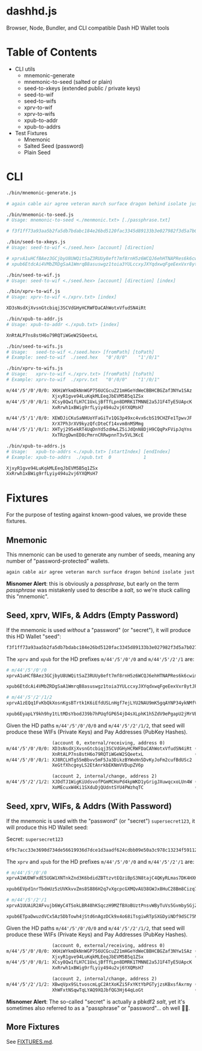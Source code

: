 # dashhd.js

Browser, Node, Bundler, and CLI compatible Dash HD Wallet tools

# Table of Contents

- CLI utils
  - mnemonic-generate
  - mnemonic-to-seed (salted or plain)
  - seed-to-xkeys (extended public / private keys)
  - seed-to-wif
  - seed-to-wifs
  - xprv-to-wif
  - xprv-to-wifs
  - xpub-to-addr
  - xpub-to-addrs
- Test Fixtures
  - Mnemonic
  - Salted Seed (password)
  - Plain Seed

<!-- TODO
- mnemonic-to-wifs
- mnemonic-to-addrs
-->

# CLI

```sh
./bin/mnemonic-generate.js

# again cable air agree veteran march surface dragon behind isolate just wreck
```

```sh
./bin/mnemonic-to-seed.js
# Usage: mnemonic-to-seed <./menmonic.txt> [./passphrase.txt]

# f3f1ff73a93aa5b2fa5db7bdabc184e26bd5120fac3345d89133b3e027982f3d5a7b02704b7f03142873bb264498676798dbefa86ff63f18f14d12e61d114be4
```

```sh
./bin/seed-to-xkeys.js
# Usage: seed-to-wif <./seed.hex> [account] [direction]

# xprvA1uHCfBAez3GCjbyU8UWQitSaZ3RUUy8eft7mf8rnH5z6WCQJ6ehHTNAPRes6k6cwimXjhEHoxka79uoQ2Kdyx7BxbGYKGSnkdjfdjXfvjr
# xpub6EtdcAi4VMbZRDgSaA1WmrqB8asuswgz1toia3YULccxyJXYqdxwqFgeEexVxr8ytJPHZYTrhbYJjqaFumih45awabyaHwUmCvXbGf7sujG
```

```sh
./bin/seed-to-wif.js
# Usage: seed-to-wif <./seed.hex> [account] [direction] [index]
```

```sh
./bin/xprv-to-wif.js
# Usage: xprv-to-wif <./xprv.txt> [index]
```

```txt
XD3sNsdXjXvsnGtcbiqj3SCVdGHyHCRWFDaCAhWotxVfudSN4iRt
```

```sh
./bin/xpub-to-addr.js
# Usage: xpub-to-addr <./xpub.txt> [index]
```

```txt
XnRtALP7ns8stH6o79RQTiWGeW2SQeetxL
```

```sh
./bin/seed-to-wifs.js
# Usage:   seed-to-wif <./seed.hex> [fromPath] [toPath]
# Example: seed-to-wif  ./seed.hex   "0'/0/0"    "1'/0/1"
```

```sh
./bin/xprv-to-wifs.js
# Usage:   xprv-to-wif <./xprv.txt> [fromPath] [toPath]
# Example: xprv-to-wif  ./xprv.txt   "0'/0/0"    "1'/0/1"
```

```txt
m/44'/5'/0'/0/0: XKHiWYkmDkNnWGP756UCGcuZ21mHGeYdWeCBBHCBGZaf3NYw1SAz
                 XjxyR1gve94LuKqkMLEeqJbEVM5B5q1ZSx
m/44'/5'/0'/0/1: XCsy8Qw1fLH7C1UxLjBfTfLpn8DMRK1TMNNE2a5J1F4TyE5UApcK
                 XxRrwh1xBWig9rfLyiy494u2vj6YXQMsH7

m/44'/5'/1'/0/0: XEWDJiCKuSaNHUoYFaGiTv1QG3p49xc4vx6cbS19CHZFe1TpwvJF
                 XrX7Ph3rXV9kyzQfcDteCf14xvm8nM5Mmg
m/44'/5'/1'/0/1: XHTyj295ekRT4UqDnYd5zdHwLZ5iJdQnN8DjH9CQqPxFVipJqYns
                 XxTRzgDwnED8cPmrnCRRwpnnT3v5VL3KcE
```

```sh
./bin/xpub-to-addrs.js
# Usage:   xpub-to-addrs <./xpub.txt> [startIndex] [endIndex]
# Example: xpub-to-addrs  ./xpub.txt  0            1
```

```txt
XjxyR1gve94LuKqkMLEeqJbEVM5B5q1ZSx
XxRrwh1xBWig9rfLyiy494u2vj6YXQMsH7
```

# Fixtures

For the purpose of testing against known-good values, we provide these fixtures.

## Mnemonic

This mnemonic can be used to generate any number of seeds, meaning any number of
"password-protected" wallets.

```txt
again cable air agree veteran march surface dragon behind isolate just wreck
```

**Misnomer Alert**: this is obviously a _passphrase_, but early on the term
_passphrase_ was mistakenly used to describe a _salt_, so we're stuck calling
this "mnemonic".

## Seed, xprv, WIFs, & Addrs (Empty Password)

If the mnemonic is used _without_ a "password" (or "secret"), it will produce
this HD Wallet "seed":

```txt
f3f1ff73a93aa5b2fa5db7bdabc184e26bd5120fac3345d89133b3e027982f3d5a7b02704b7f03142873bb264498676798dbefa86ff63f18f14d12e61d114be4
```

The `xprv` and `xpub` for the HD prefixes `m/44'/5'/0'/0` and `m/44'/5'/2'/1`
are:

```sh
# m/44'/5'/0'/0
xprvA1uHCfBAez3GCjbyU8UWQitSaZ3RUUy8eft7mf8rnH5z6WCQJ6ehHTNAPRes6k6cwimXjhEHoxka79uoQ2Kdyx7BxbGYKGSnkdjfdjXfvjr

xpub6EtdcAi4VMbZRDgSaA1WmrqB8asuswgz1toia3YULccxyJXYqdxwqFgeEexVxr8ytJPHZYTrhbYJjqaFumih45awabyaHwUmCvXbGf7sujG
```

```sh
# m/44'/5'/2'/1/2
xprvA1zEQq1FvKbQkXosnKgsBTrtk1K6iEfdUSLnHgf7ejLYU2NAU9mK5gqAYNP34ykNMfVkY4emcdTjuaqUmz2J7Hohupn9VFRhQrV6CWpmKaZ

xpub6EyapLY9kh9hy1tLtMDsYbodJ39b7hPUqfGP654jD4sXLphK1h5ZdV9ePgapU2jMrVBy4sXUW4CSxG3aXdDgJGTsMQFy8D51TRSdjcjQxpV
```

Given the HD paths `m/44'/5'/0'/0/0` and `m/44'/5'/2'/1/2`, that seed will
produce these WIFs (Private Keys) and Pay Addresses (PubKey Hashes).

```txt
                 (account 0, external/receiving, address 0)
m/44'/5'/0'/0/0: XD3sNsdXjXvsnGtcbiqj3SCVdGHyHCRWFDaCAhWotxVfudSN4iRt (WIF)
                 XnRtALP7ns8stH6o79RQTiWGeW2SQeetxL                   (Addr)
m/44'/5'/0'/0/1: XJ8RCLHTg55mBbvv5mF5Ja3DikzBYWxHn5DvKyJoFm2cufBdUSc2
                 XeGtfXhcgeyLS2EtAnrkbEKNmVVDupZV6p

                 (account 2, internal/change, address 2)
m/44'/5'/2'/1/2: XJDdTJ1WigKiUdsvofPGmMCHoPd4kpWKD1yGrigJXuwqcxoLUn4W (WIF)
                 XoMEcuxW4Ki1SXduDjQUdntSYU4PWzhqTC                   (Addr)
```

## Seed, xprv, WIFs, & Addrs (With Password)

If the mnemonic is used with the "password" (or "secret") `supersecret123`, it
will produce this HD Wallet seed:

Secret: `supersecret123`

```txt
6f9c7acc33e3690d734de56619936d7dce1d3aadf624cdbb09e50a3c978c13234f59112e791910d0cd94c483113dcab0a637cb7f7b85fa78e7af6464e3967713
```

The `xprv` and `xpub` for the HD prefixes `m/44'/5'/0'/0` and `m/44'/5'/2'/1`
are:

```sh
# m/44'/5'/0'/0
xprvA1WUDWFxdE5UGW1XNTnkZnd3K6bdidZBTtzvtEQziBpS3N8tajC4QKyRLmas7DK4HXK76wSXgMV1uV6RbKyM5f4uu1VmguEhAqvzQwr2mrC

xpub6EVpd1nrTbdmUz5zUVKkvvZms8S886H2q7vXgcpcGXMQvAU38GWJx8HuC28Bm8Cizq7dHJvL6armkvL7vvxRpxUxAmpVQF6s8aq5BRBCMrD
```

```sh
# m/44'/5'/2'/1
xprvA1UUAiR2AFvujb6WyC4TSokLBR48hKSqczH9MZfBXoBUztPnsvWByTuVs5GvmbySGjZ95mZtBMv3p3eBPJFFi4efT8azWz8v5zqVT2dFm6Z

xpub6ETpaDwuzdVCx5Az5DbTowh4jStd6nAgzDCk9x4o68iTsgiwRTpSXGDyiNDf9dSC75MLM6wTmfcUntPgNFYZ728zZ84Wb3xs43C8YrGZoap
```

Given the HD paths `m/44'/5'/0'/0/0` and `m/44'/5'/2'/1/2`, that seed will
produce these WIFs (Private Keys) and Pay Addresses (PubKey Hashes).

```txt
                 (account 0, external/receiving, address 0)
m/44'/5'/0'/0/0: XKHiWYkmDkNnWGP756UCGcuZ21mHGeYdWeCBBHCBGZaf3NYw1SAz (WIF)
                 XjxyR1gve94LuKqkMLEeqJbEVM5B5q1ZSx                   (Addr)
m/44'/5'/0'/0/1: XCsy8Qw1fLH7C1UxLjBfTfLpn8DMRK1TMNNE2a5J1F4TyE5UApcK
                 XxRrwh1xBWig9rfLyiy494u2vj6YXQMsH7

                 (account 2, internal/change, address 2)
m/44'/5'/2'/1/2: XBwqVpx9SLtvoscmLgC2AtXoKZi5FxYKtYbPGTyjzsKBxsfAxrmy (WIF)
                 XhWFxtNSqwTqLYAQ9XQJbfQG3Hj64qLoGt                   (Addr)
```

**Misnomer Alert**: The so-called "secret" is actually a pbkdf2 _salt_, yet it's
sometimes also referred to as a "passphrase" or "password"... oh well 🤷‍♂️.

## More Fixtures

See [FIXTURES.md](./FIXTURES.md).

